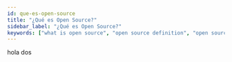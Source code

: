 ```yaml
---
id: que-es-open-source
title: "¿Qué es Open Source?"
sidebar_label: "¿Qué es Open Source?"
keywords: ["what is open source", "open source definition", "open source licenses explained", "open source history", "open source evolution", "Open Source", "Open Source Community", "open source software", "history of open source"]
---
```


hola dos